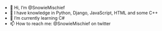 - 👋 Hi, I’m @SnowieMischief
- 📕 I have knowledge in Python, Django, JavaScript, HTML and some C++
- 🌱 I’m currently learning C#
- 📫 How to reach me: @SnowieMischief on twitter

<!---
SnowieMischief/SnowieMischief is a ✨ special ✨ repository because its `README.md` (this file) appears on your GitHub profile.
You can click the Preview link to take a look at your changes.
--->
